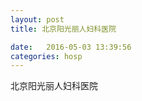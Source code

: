 ```yaml
--- 
layout: post 
title: 北京阳光丽人妇科医院

date:   2016-05-03 13:39:56 
categories: hosp 
--- 
```

   
北京阳光丽人妇科医院
